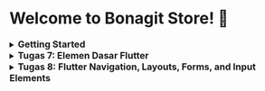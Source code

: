 # Welcome to Bonagit Store! :chocolate_bar:

<details>
<summary>
  <span style="font-size:16px;"><b>Getting Started</b></span>
</summary>
A new Flutter project.

This project is a starting point for a Flutter application.

A few resources to get you started if this is your first Flutter project:

- [Lab: Write your first Flutter app](https://docs.flutter.dev/get-started/codelab)
- [Cookbook: Useful Flutter samples](https://docs.flutter.dev/cookbook)

For help getting started with Flutter development, view the
[online documentation](https://docs.flutter.dev/), which offers tutorials,
samples, guidance on mobile development, and a full API reference.
</details>

<details>
<summary>
  <span style="font-size:16px;"><b>Tugas 7: Elemen Dasar Flutter</b></span>
</summary>

### 1. Jelaskan apa yang dimaksud dengan stateless widget dan stateful widget, dan jelaskan perbedaan dari keduanya.
- Stateless Widget adalah widget yang bersifat statis dan tidak dapat berubah selama aplikasi berjalan (setelah di-build). Stateless widget hanya dapat ditentukan oleh konfigurasi di dalam konstruktor. Contoh dari stateless widget adalah Text, Icon, Container, dll. Pada proyek ini contoh dari stateless widget adalah `InfoCard`

- Stateful widget adalah widget yang dapat berubah-ubah sesuai dengan keadaan atau interaksi pengguna. Widget ini memiliki objek `State` yang dapat diperbarui untuk memberitahu framework bahwa ada perubahan pada widget dan perlu dilakukan rebuild. Perubahan ini bisa berasal dari interaksi pengguna atau pembaruan data secara real-time. Contoh dari stateful widget adalah Checkbox, TextField, custom UI components, dll.

Perbedaan antara kedua widgets adalah stateless widget mudah dipahami tetapi memerlukan pembangunan ulang pada widget tree setiap kali ada perubahan. Di sisi lain, stateful widget memungkinkan perubahan pada state tanpa perlu rebuild seluruh widget tree. Perbedaan utamanya adalah stateless widget bersifat tidak dapat diubah setelah build sedangkan stateful widget memiliki `State` yang memungkinkan perubahan dan pembaruan UI selama runtime.

### 2. Sebutkan widget apa saja yang kamu gunakan pada proyek ini dan jelaskan fungsinya.
- `MaterialApp`: Widget root aplikasi yang mengatur tema, navigasi, dan pengaturan global lainnya.
- `Scaffold`: Memberikan kerangka dasar halaman untuk menyusun `AppBar`, `body`, dan pengaturan struktur halaman utama aplikasi.
- `AppBar`: Memberikan identitas aplikasi di bagian atas layar. Pada proyek ini menampilkan bagian atas halaman yang berjudul "Bonagit Store".
- `Padding`: Digunakan untuk memberikan jarak di sekitar elemen.
- `Column`: Menyusun widget secara vertikal.
- `Row`: Menyusun widget secara horizontal. Di proyek ini, `Row` digunakan untuk menampilkan tiga kartu informasi (NPM, Nama, Kelas) secara sejajar.
- `Card`: Menampilkan kotak dengan shadow untuk elemen informasi.
- `Container`: Widget serbaguna untuk mengatur tata letak, padding, margin, dan dekorasi. Dalam proyek ini, `Container` digunakan di dalam `Card` untuk mengatur padding dan ukuran elemen.
- `GridView.count`: Membuat grid yang digunakan untuk menampilkan elemen dalam layout grid. Di proyek ini, `GridView.count` digunakan untuk menampilkan tiga tombol (Lihat Daftar Produk, Tambah Produk, Logout) dalam tata letak grid 3 kolom.
- `InkWell`: Memberikan efek sentuhan interaktif pada `ItemCard`. Ketika pengguna mengetuk tombol, `InkWell` memberikan efek animasi dan men-trigger aksi seperti menampilkan `SnackBar`.
- `SnackBar`: Menampilkan notifikasi sementara di bagian bawah layar ketika tombol ditekan, seperti pesan "Kamu telah menekan tombol Lihat Daftar Produk".
- `Icon`: Menampilkan ikon di dalam widget.
- `Text`: Menampilkan teks.
- `Center`: Widget untuk memposisikan child di tengah-tengah parent.
- `SizedBox`: Widget untuk memberi jarak atau mengatur ukuran tetap pada elemen.
- `MediaQuery`: Widget yang digunakan untuk mendapatkan ukuran dan orientasi layar, berguna untuk membuat desain yang responsif.

### 3. Apa fungsi dari `setState()?` Jelaskan variabel apa saja yang dapat terdampak dengan fungsi tersebut.
Fungsi `setState()` digunakan untuk memberitahu framework bahwa ada perubahan pada `State` dari widget dan perlu dilakukan rebuild agar UI diperbarui. Ketika `setState()` dipanggil, hanya bagian dari widget yang dipengaruhi oleh perubahan tersebut yang akan di-rebuild.

Variabel yang terdampak adalah semua variabel yang dideklarasikan dalam objek `State` yang digunakan di dalam metode `build()` untuk menentukan tampilan widget.

### 4. Jelaskan perbedaan antara `const` dengan `final`.
- `const` digunakan untuk mendeklarasikan nilai yang bersifat konstan, harus diketahui saat compile-time, dan berlaku secara immutable di seluruh aplikasi. Objek `const` tidak dapat berubah dan lebih efisien karena diinisialisasi sebagai objek yang di-cache.
- `final` digunakan untuk variabel yang hanya dapat diinisialisasi sekali. Nilai dari variabel `final` tidak dapat diubah setelah diinisialisasi, tetapi nilai ini bisa ditentukan saat runtime.

### 5. Jelaskan bagaimana cara kamu mengimplementasikan _checklist-checklist_ di atas.
Pertama, saya membuat proyek Flutter baru dengan nama bonagit_store di lokal menggunakan perintah `flutter create bonagit_store`, lalu saya masuk ke direktori proyek tersebut dengan menjalankan `cd bonagit_store`. Aplikasi ini bertema e-commerce sesuai dengan tugas-tugas yang telah saya kerjakan sebelumnya.

Selanjutnya, saya menambahkan file baru bernama `menu.dart` di dalam folder `lib` dan melakukan penataan kode agar lebih terstruktur dan rapi, mengikuti Tutorial 6 yang sudah dipelajari.

Setelah itu, saya mulai membuat tiga tombol sederhana dengan ikon dan teks, yaitu `Lihat Daftar Produk`, `Tambah Produk`, dan `Logout`. Sebelumnya, saya mendefinisikan kelas `ItemHomepage` untuk menyimpan informasi tiap tombol. Kelas `ItemHomepage` ini berisi nama, ikon, dan warna yang akan digunakan oleh masing-masing tombol, dengan format berikut:
```
class ItemHomepage {
  final String name;
  final IconData icon;
  final Color color;

  ItemHomepage(this.name, this.icon, this.color);
}
```

Kemudian, saya membuat daftar items di dalam `MyHomePage` yang terdiri dari tiga objek `ItemHomepage`, masing-masing dengan ikon dan warna yang telah ditentukan untuk setiap tombol, seperti ini:
```
  final List<ItemHomepage> items = [
    ItemHomepage("Lihat Daftar Produk", Icons.shopping_bag),
    ItemHomepage("Tambah Produk", Icons.add),
    ItemHomepage("Logout", Icons.logout),
  ];
```
Selanjutnya, saya membuat widget stateless bernama `ItemCard` yang akan menerima satu objek `ItemHomepage` sebagai parameter dan menampilkannya sebagai tombol pada layar.

Untuk menampilkan pesan snackbar saat tombol ditekan, saya menggunakan `ScaffoldMessenger.of(context)`. Widget `ScaffoldMessenger` ini berfungsi untuk mengelola tampilan `Snackbar` di aplikasi. Setelah mendapatkan instance dari `ScaffoldMessenger`, saya menggunakan metode `showSnackBar` untuk menampilkan `Snackbar` di layar. Untuk menampilkan pesan tersebut, saya membuat objek `SnackBar` yang berisi teks atau widget lain sesuai kebutuhan. Saya menambahkan kode `onTap` untuk memicu pesan `Snackbar` setiap kali tombol ditekan, dengan contoh implementasi sebagai berikut:
```
onTap: () {
          // Menampilkan pesan SnackBar saat kartu ditekan.
          ScaffoldMessenger.of(context)
            ..hideCurrentSnackBar()
            ..showSnackBar(SnackBar(
                content: Text("Kamu telah menekan tombol ${item.name}!")));
        },
```
Terakhir, saya menampilkan tombol-tombol tersebut dalam `GridView` di dalam `MyHomePage`, sehingga `ItemCard` dapat ditampilkan dalam tata letak berbentuk grid.
</details>

<details>
<summary>
  <span style="font-size:16px;"><b>Tugas 8: Flutter Navigation, Layouts, Forms, and Input Elements</b></span>
</summary>

### 1. Apa kegunaan `const` di Flutter? Jelaskan apa keuntungan ketika menggunakan `const` pada kode Flutter. Kapan sebaiknya kita menggunakan `const`, dan kapan sebaiknya tidak digunakan?
`const` digunakan untuk membuat objek atau variabel yang bersifat immutable dan dihitung pada waktu kompilasi. Objek yang dibuat menggunakan const tidak dapat diubah setelah didefinisikan.

- Keuntungan Menggunakan `const`:
  - Objek `const` disimpan di memori hanya sekali, sehingga mengurangi alokasi memori saat aplikasi berjalan. Ini meningkatkan efisiensi memori dan performa aplikasi.
  - Karena objek dihitung saat waktu kompilasi, aplikasi berjalan lebih cepat karena tidak perlu membuat ulang objek tersebut setiap kali widget di-render.
  - Menggunakan `const` menunjukkan dengan jelas bahwa sebuah objek tidak akan berubah, membuat kode lebih mudah dipahami.

Kita sebaiknya menggunakan `const` untuk widget atau objek yang tidak berubah selama runtime aplikasi. Misalnya, ketika mendefinisikan teks, padding, atau ikon yang bersifat tetap. Contoh penggunaan const yang tepat berdasarkan proyek ini adalah:
```
...
     appBar: AppBar(
        title: const Text(
          'Bonagit Store',
          style: TextStyle(
            color: Colors.white,
            fontWeight: FontWeight.bold,
          ),
        ),
        backgroundColor: Theme.of(context).colorScheme.primary,
        iconTheme: const IconThemeData(color: Colors.white),
      ),
...
```

Pada kode di atas, `const` digunakan pada `Text` dan `IconThemeData` karena teks "Bonagit Store" dan ikon warna putih tidak akan berubah selama aplikasi berjalan. Sebaliknysa, `const` tidak disarankan jika widget atau objek memerlukan data dinamis yang dapat berubah selama runtime, seperti data yang diperoleh dari API atau masukan pengguna, contohnya seperti `TextFormField` pada `chocolate_card.dart`

### 2. Jelaskan dan bandingkan penggunaan _Column_ dan _Row_ pada Flutter. Berikan contoh implementasi dari masing-masing layout widget ini!
Kita dapat memanfaatkan widget _Column_ dan _Row_ untuk mengatur tata letak widget.
- `Column`: Menyusun widget secara vertikal. Di proyek ini, `Column` digunakan pada `Form Page` untuk menyusun elemen-elemen pada halaman formulir sehingga elemen input dan tombol tersusun rapi dalam satu arah vertikal:
```
...
child: Column(
  crossAxisAlignment: CrossAxisAlignment.start,
  children: [
    Text('Name: $_name'),
    Text('Price: $_price'),
    Text('Description: $_description'),
    Text('Type: $_type'),
    Text('Cocoa Ratio: $_cocoaRatio'),
    Text('Amount: $_amount'),
  ],
),
...
```
- `Row`: Menyusun widget secara horizontal. Di proyek ini, `Row` digunakan untuk menampilkan tiga kartu informasi (NPM, Nama, Kelas) secara sejajar:
```
...
Row(
  mainAxisAlignment: MainAxisAlignment.spaceEvenly,
  children: [
    InfoCard(title: 'NPM', content: npm),
    InfoCard(title: 'Name', content: name),
    InfoCard(title: 'Class', content: className),
  ],
),
...
```

### 3.  Sebutkan apa saja elemen input yang kamu gunakan pada halaman _form_ yang kamu buat pada tugas kali ini. Apakah terdapat elemen input Flutter lain yang tidak kamu gunakan pada tugas ini? Jelaskan!
Pada halaman form di `chocolateentry_form.dart`, saya menggunakan `TextFormField` untuk menangani input data seperti *name*, *price*, *description*, *type*, *cocoa ratio*, dan *amount*, dengan validasi di setiap elemen. Pemilihan `TextFormField` memungkinkan fleksibilitas untuk input teks dan angka, serta memastikan data yang dimasukkan sesuai format yang diharapkan melalui validasi yang mencegah kesalahan input. Namun, terdapat beberapa elemen input Flutter yang tidak saya gunakan untuk proyek ini seperti `DropdownButtonFormField`, `Checkbox`, `Radio`, `Slider`, dan lain lain. Elemen-elemen tersebut tidak relevan dengan kebutuhan form ini, yang hanya memerlukan input teks dan angka.

### 4. Bagaimana cara kamu mengatur tema (theme) dalam aplikasi Flutter agar aplikasi yang dibuat konsisten? Apakah kamu mengimplementasikan tema pada aplikasi yang kamu buat?
Di file `main.dart`, saya mengatur tema (theme) aplikasi menggunakan `ThemeData` dalam widget `MaterialApp` pada properti `theme`. Saya menerapkan `colorScheme` dengan menggunakan `ColorScheme.fromSeed` dan memilih warna utama `Colors.deepPurple`, serta mengaktifkan `useMaterial3`. Dengan cara ini, saya memastikan bahwa aplikasi memiliki tema yang konsisten di seluruh bagian, sehingga tampilannya tetap seragam dan terorganisir.

### 5. Bagaimana cara kamu menangani navigasi dalam aplikasi dengan banyak halaman pada Flutter?
Dalam proyek ini, saya menangani navigasi antar halaman menggunakan widget `Navigator`. Saya memanfaatkan fungsi seperti `Navigator.push()` untuk menambahkan halaman baru ke tumpukan dan `Navigator.pop()` untuk kembali ke halaman sebelumnya. Selain itu, saya menggunakan `Navigator.pushReplacement()` saat ingin mengganti halaman yang sedang ditampilkan tanpa menambahkannya ke tumpukan. Untuk mempermudah navigasi, saya juga menambahkan sebuah drawer yang memudahkan pengguna berpindah antara halaman utama dan halaman form. Tombol pada halaman utama diimplementasikan dengan `Navigator` untuk mengarahkan pengguna ke halaman form saat tombol tersebut ditekan.
</details>